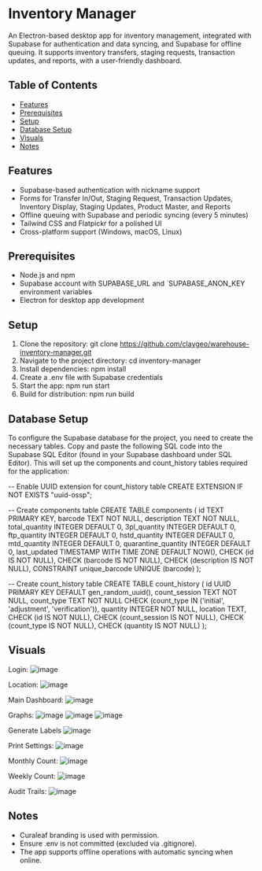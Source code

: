 # Inventory Manager

An Electron-based desktop app for inventory management, integrated with Supabase for authentication and data syncing, and Supabase for offline queuing. It supports inventory transfers, staging requests, transaction updates, and reports, with a user-friendly dashboard.

## Table of Contents

- [Features](#features)
- [Prerequisites](#prerequisites)
- [Setup](#setup)
- [Database Setup](#database-setup)
- [Visuals](#visuals)
- [Notes](#notes)

## Features

- Supabase-based authentication with nickname support
- Forms for Transfer In/Out, Staging Request, Transaction Updates, Inventory Display, Staging Updates, Product Master, and Reports
- Offline queuing with Supabase and periodic syncing (every 5 minutes)
- Tailwind CSS and Flatpickr for a polished UI
- Cross-platform support (Windows, macOS, Linux)

## Prerequisites

- Node.js and npm
- Supabase account with SUPABASE_URL and `SUPABASE_ANON_KEY environment variables
- Electron for desktop app development

## Setup

1. Clone the repository: git clone https://github.com/claygeo/warehouse-inventory-manager.git
2. Navigate to the project directory: cd inventory-manager
3. Install dependencies: npm install
4. Create a .env file with Supabase credentials
5. Start the app: npm run start
6. Build for distribution: npm run build

## Database Setup

To configure the Supabase database for the project, you need to create the necessary tables. Copy and paste the following SQL code into the Supabase SQL Editor (found in your Supabase dashboard under SQL Editor). This will set up the components and count_history tables required for the application: 

-- Enable UUID extension for count_history table
CREATE EXTENSION IF NOT EXISTS "uuid-ossp";

-- Create components table
CREATE TABLE components (
    id TEXT PRIMARY KEY,
    barcode TEXT NOT NULL,
    description TEXT NOT NULL,
    total_quantity INTEGER DEFAULT 0,
    3pl_quantity INTEGER DEFAULT 0,
    ftp_quantity INTEGER DEFAULT 0,
    hstd_quantity INTEGER DEFAULT 0,
    mtd_quantity INTEGER DEFAULT 0,
    quarantine_quantity INTEGER DEFAULT 0,
    last_updated TIMESTAMP WITH TIME ZONE DEFAULT NOW(),
    CHECK (id IS NOT NULL),
    CHECK (barcode IS NOT NULL),
    CHECK (description IS NOT NULL),
    CONSTRAINT unique_barcode UNIQUE (barcode)
);

-- Create count_history table
CREATE TABLE count_history (
    id UUID PRIMARY KEY DEFAULT gen_random_uuid(),
    count_session TEXT NOT NULL,
    count_type TEXT NOT NULL CHECK (count_type IN ('initial', 'adjustment', 'verification')),
    quantity INTEGER NOT NULL,
    location TEXT,
    CHECK (id IS NOT NULL),
    CHECK (count_session IS NOT NULL),
    CHECK (count_type IS NOT NULL),
    CHECK (quantity IS NOT NULL)
);

## Visuals

Login:
![image](https://github.com/user-attachments/assets/734e074e-b4b6-4275-9cd6-b4dd4be7bd3b)

Location:
![image](https://github.com/user-attachments/assets/ec35bdfb-8e96-4106-b4f5-e42c046a09fb)

Main Dashboard: 
![image](https://github.com/user-attachments/assets/a4b476b7-10b3-425c-aca3-626654d9883c)

Graphs: 
![image](https://github.com/user-attachments/assets/9f34acb3-af25-4743-83cf-c37d3777c1da)
![image](https://github.com/user-attachments/assets/65033a0e-e631-4525-8a36-3437b06e8b2e)
![image](https://github.com/user-attachments/assets/328669df-43ce-423d-97c4-4f221d164fb5)

Generate Labels
![image](https://github.com/user-attachments/assets/da566d63-3509-4998-8b15-6d4d72818774)

Print Settings:
![image](https://github.com/user-attachments/assets/55cb6232-04e6-4272-a893-df24086e89d1)

Monthly Count:
![image](https://github.com/user-attachments/assets/801f1a8f-d869-4ed6-8f3d-47b808d33ead)

Weekly Count:
![image](https://github.com/user-attachments/assets/64572642-ecff-4dca-bdd8-af9f3d581d71)

Audit Trails:
![image](https://github.com/user-attachments/assets/3f3d91b5-d259-4bfb-97f7-e98a114a924d)

## Notes
- Curaleaf branding is used with permission.
- Ensure .env is not committed (excluded via .gitignore).
- The app supports offline operations with automatic syncing when online.
